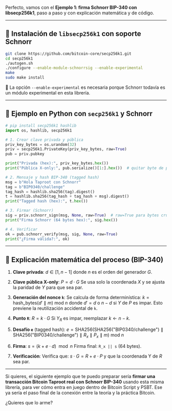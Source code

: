 Perfecto, vamos con el **Ejemplo 1: firma Schnorr BIP-340 con libsecp256k1**, paso a paso y con explicación matemática y de código.

---

## 🔹 Instalación de `libsecp256k1` con soporte Schnorr

```bash
git clone https://github.com/bitcoin-core/secp256k1.git
cd secp256k1
./autogen.sh
./configure --enable-module-schnorrsig --enable-experimental
make
sudo make install
```

📌 La opción `--enable-experimental` es necesaria porque Schnorr todavía es un módulo experimental en esta librería.

---

## 🔹 Ejemplo en Python con `secp256k1` y Schnorr

```python
# pip install secp256k1 hashlib
import os, hashlib, secp256k1

# 1. Crear clave privada y pública
priv_key_bytes = os.urandom(32)
priv = secp256k1.PrivateKey(priv_key_bytes, raw=True)
pub = priv.pubkey

print("Privada (hex):", priv_key_bytes.hex())
print("Pública X-only:", pub.serialize()[1:].hex())  # quitar byte de paridad

# 2. Mensaje y hash BIP-340 (tagged hash)
msg = b"Hola Taproot con Schnorr"
tag = b"BIP0340/challenge"
tag_hash = hashlib.sha256(tag).digest()
t = hashlib.sha256(tag_hash + tag_hash + msg).digest()
print("Tagged hash (hex):", t.hex())

# 3. Firmar (Schnorr)
sig = priv.schnorr_sign(msg, None, raw=True)  # raw=True para bytes crudos
print("Firma Schnorr (64 bytes hex):", sig.hex())

# 4. Verificar
ok = pub.schnorr_verify(msg, sig, None, raw=True)
print("¿Firma válida?:", ok)
```

---

## 🔹 Explicación matemática del proceso (BIP-340)

1. **Clave privada**:
   $d \in [1, n-1]$
   donde $n$ es el orden del generador $G$.

2. **Clave pública X-only**:
   $P = d \cdot G$
   Se usa solo la coordenada $X$ y se ajusta la paridad de $Y$ para que sea par.

3. **Generación del nonce `k`**:
   Se calcula de forma determinística:
   $k = \text{hash\_bytes}(d' \parallel m)$ mod $n$
   donde $d' = d$ o $n-d$ si $Y$ de $P$ es impar.
   Esto previene la reutilización accidental de `k`.

4. **Punto `R`**:
   $R = k \cdot G$
   Si $Y_R$ es impar, reemplazar $k \leftarrow n - k$.

5. **Desafío `e`** (tagged hash):
   $e = \text{SHA256}(\text{SHA256}(\text{"BIP0340/challenge"}) \parallel \text{SHA256}(\text{"BIP0340/challenge"}) \parallel R_x \parallel P_x \parallel m)$ mod $n$

6. **Firma**:
   $s = (k + e \cdot d) \mod n$
   Firma final: `R_x || s` (64 bytes).

7. **Verificación**:
   Verifica que:
   $s \cdot G = R + e \cdot P$
   y que la coordenada Y de $R$ sea par.

---

Si quieres, el siguiente ejemplo que te puedo preparar sería **firmar una transacción Bitcoin Taproot real con Schnorr BIP-340** usando esta misma librería, para ver cómo entra en juego dentro de Bitcoin Script y PSBT.
Ese ya sería el paso final de la conexión entre la teoría y la práctica Bitcoin.

¿Quieres que lo arme?

